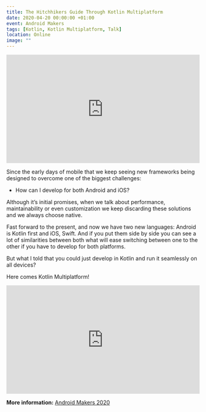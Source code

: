 ```yaml
---
title: The Hitchhikers Guide Through Kotlin Multiplatform
date: 2020-04-20 00:00:00 +01:00
event: Android Makers
tags: [Kotlin, Kotlin Multiplatform, Talk]
location: Online
image: ""
---
```


<div style="left: 0; width: 100%; height: 0; position: relative; padding-bottom: 56.1972%;">
	<iframe src="https://speakerdeck.com/player/36cd85719a59447fba64ffcd0449696f" style="border: 0; top: 0; left: 0; width: 100%; height: 100%; position: absolute;" allowfullscreen scrolling="no" allow="encrypted-media">
	</iframe>
</div>


Since the early days of mobile that we keep seeing new frameworks being designed to overcome one of the biggest challenges:

- How can I develop for both Android and iOS?

Although it’s initial promises, when we talk about performance, maintainability or even customization we keep discarding these solutions and we always choose native.

Fast forward to the present, and now we have two new languages: Android is Kotlin first and iOS, Swift. And if you put them side by side you can see a lot of similarities between both what will ease switching between one to the other if you have to develop for both platforms.

But what I told that you could just develop in Kotlin and run it seamlessly on all devices?

Here comes Kotlin Multiplatform!

<div style="left: 0; width: 100%; height: 0; position: relative; padding-bottom: 56.1972%;">
	<iframe src="https://www.youtube.com/embed/hdxLBiAQI5Q?autoplay=0&fs=0&iv_load_policy=3&showinfo=0" style="border: 0; top: 0; left: 0; width: 100%; height: 100%; position: absolute;" allowfullscreen scrolling="no" allow="encrypted-media">
	</iframe>
</div>


**More information:** <a href="https://androidmakers.fr/" rel="noopener">Android Makers 2020</a>